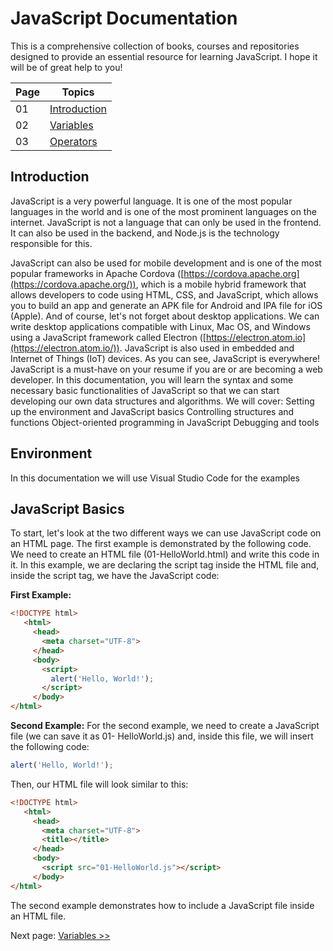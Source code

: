 # JavaScript Documentation

This is a comprehensive collection of books, courses and repositories designed to provide an essential resource for learning JavaScript.  I hope it will be of great help to you!



| Page | Topics  |
|---------------------|--------------|
| 01                   | [Introduction](./README.md)    |
| 02                   | [Variables](./01-Variables/VARIABLES.md)  |
| 03                   | [Operators](./02-Operators/OPERATORS.md)  |



## Introduction

JavaScript is a very powerful language. It is one of the most popular languages in the world and is one of the most prominent languages on the internet. JavaScript is not a language that can only be used in the frontend. It can also be used in the backend, and Node.js is the technology responsible for this.

JavaScript can also be used for mobile development and is one of the most popular frameworks in Apache Cordova ([https://cordova.apache.org](https://cordova.apache.org/)), which is a mobile hybrid framework that allows developers to code using HTML, CSS, and JavaScript, which allows you to build an app and generate an APK file for Android and IPA file for iOS (Apple). And of course, let's not forget about desktop applications. We can write desktop applications compatible with Linux, Mac OS, and Windows using a JavaScript framework called Electron ([https://electron.atom.io](https://electron.atom.io/)). JavaScript is also used in embedded and Internet of Things (IoT) devices. As you can see, JavaScript is everywhere!
JavaScript is a must-have on your resume if you are or are becoming a web developer.
In this documentation, you will learn the syntax and some necessary basic functionalities of JavaScript so that we can start developing our own data structures and algorithms. We will cover:
Setting up the environment and JavaScript basics Controlling structures and functions Object-oriented programming in JavaScript Debugging and tools

## Environment

In this documentation we will use Visual Studio Code for the examples

## JavaScript Basics

To start, let's look at the two different ways we can use JavaScript code on an HTML page. The first example is demonstrated by the following code. We need to create an HTML file (01-HelloWorld.html) and write this code in it. In this example, we are declaring the script tag inside the HTML file and, inside the script tag, we have the JavaScript code:

**First Example:**

```html
<!DOCTYPE html>
   <html>
     <head>
       <meta charset="UTF-8">
     </head>
     <body>
       <script>
         alert('Hello, World!');
       </script>
     </body>
</html>

```

**Second Example:**
For the second example, we need to create a JavaScript file (we can save it as 01- HelloWorld.js) and, inside this file, we will insert the following code:

```js
alert('Hello, World!');

```

Then, our HTML file will look similar to this:

```html
<!DOCTYPE html>
   <html>
     <head>
       <meta charset="UTF-8">
       <title></title>
     </head>
     <body>
       <script src="01-HelloWorld.js"></script>
     </body>
</html>

```

The second example demonstrates how to include a JavaScript file inside an HTML file.


Next page: [ Variables >> ](./01-Variables/VARIABLES.md)